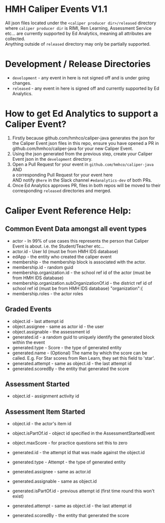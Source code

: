 # HMH Caliper Events V1.1

All json files located under the `<caliper producer dir>/released` directory where `caliper producer dir` is RIMI, Ren Learning, Assessment Service etc... are currently supported by Ed Analytics, meaning all attributes are collected.  
Anything outside of `released` directory may only be partially supported.

# Development / Release Directories
* `development` - any event in here is not signed off and is under going changes.
* `released` - any event in here is signed off and currently supported by Ed Analytics.


# How to get Ed Analytics to support a Caliper Event?
1. Firstly because github.com/hmhco/caliper-java generates the json for the Caliper Event json files in this repo,
ensure you have opened a PR in github.com/hmhco/caliper-java for your new Caliper Event. 
2. Using the json generated from the previous step, create your Caliper Event json in the `development` directory.
3. Open a Pull Request for your event in `github.com/hmhco/caliper-java`   
    AND   
    a corresponding Pull Request for your event here   
    AND 
    notify `@here` in the Slack channel `#edanalytics-dev` of both PRs.
4. Once Ed Analytics approves PR, files in both repos will be moved to their corresponding `released` directories and merged.

# Caliper Event Reference Help:
## Common Event Data amongst all event types
  * actor - In 99% of use cases this represents the person that Caliper Event is about. i.e. the Student/Teacher etc...
  * actor.id - User Id (must be from HMH IDS database)
  * edApp - the entity who created the caliper event
  * membership - the membership block is associated with the actor.
  * membership.id - random guid
  * membership.organization.id - the school ref id of the actor (must be from HMH IDS database)
  * membership.organization.subOrganizationOf.id - the district ref id of school ref id (must be from HMH IDS database)    "organization":{
  * membership.roles - the actor roles
  
## Graded Events  
  * object.id - last attempt id
  * object.assignee - same as actor id - the user
  * object.assignable - the assessment id  
  * generated.id - a random guid to uniquely identify the generated block within the event
  * generated.type - Score - the type of generated entity
  * generated.name - (Optional) The name by which the score can be called. E.g. For Star scores from Ren Learn, they set this field to 'star'.  
  * generated.attempt - same as object.id - the last attempt id
  * generated.scoredBy - the entity that generated the score
  
## Assessment Started
  * object.id - assignment activity id

## Assessment Item Started  
  * object.id - the actor's item id
  * object.isPartOf.id - object id specified in the AssessmentStartedEvent
  * object.maxScore - for practice questions set this to zero
  * generated.id - the attempt id that was made against the object.id
  * generated.type - Attempt - the type of generated entity
  * generated.assignee - same as actor.id
  * generated.assignable - same as object.id
  * generated.isPartOf.id - previous attempt id (first time round this won't exist)
    
  * generated.attempt - same as object.id - the last attempt id
  * generated.scoredBy - the entity that generated the score
  
  
    

